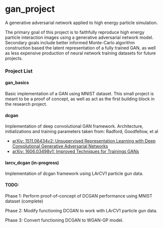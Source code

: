 # gan_project
A generative adversarial network applied to high energy particle simulation.

The primary goal of this project is to faithfully reproduce high energy particle interaction images using a generative adversarial network model. Secondary goals include better informed Monte-Carlo algorithm construction based the latent representation of a fully trained GAN, as well as less expensive production of neural network training datasets for future projects.

### Project List
#### gan_basics
Basic implementation of a GAN using MNIST dataset. This small project is meant to be a proof of concept, as well as act as the first building block in the research project.

#### dcgan 
Implementation of deep convolutional GAN framework. Architecture, initializations and training parameters taken from: Radford, Goodfellow, et al 
- [arXiv: 1511.06434v2: Unsupervised Representation Learning with Deep Convolutional Generative Adversarial Networks](https://arxiv.org/pdf/1511.06434v2.pdf)
- [arXiv: 1606.03498v1: Improved Techniques for Trainings GANs](https://arxiv.org/pdf/1606.03498.pdf) 

#### larcv_dcgan (in-progress)
Implementation of dcgan framework using LArCV1 particle gun data.

#### TODO:

Phase 1: Perform proof-of-concept of DCGAN performance using MNIST dataset (complete)

Phase 2: Modify functioning DCGAN to work with LArCV1 particle gun data.

Phase 3: Convert functioning DCGAN to WGAN-GP model.


